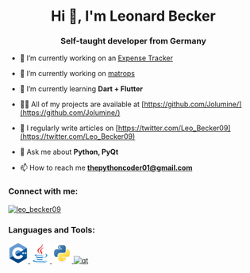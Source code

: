 <h1 align="center">Hi 👋, I'm Leonard Becker</h1>
<h3 align="center">Self-taught developer from Germany</h3>

- 🔭 I’m currently working on an [Expense Tracker](https://github.com/Jolumine/exptrk)

- 🔭 I’m currently working on [matrops](https://github.com/Jolumine/matrops)

- 🌱 I’m currently learning **Dart + Flutter**

- 👨‍💻 All of my projects are available at [https://github.com/Jolumine/](https://github.com/Jolumine/)

- 📝 I regularly write articles on [https://twitter.com/Leo_Becker09](https://twitter.com/Leo_Becker09)

- 💬 Ask me about **Python, PyQt**

- 📫 How to reach me **thepythoncoder01@gmail.com**

<h3 align="left">Connect with me:</h3>
<p align="left">
<a href="https://twitter.com/leo_becker09" target="blank"><img align="center" src="https://raw.githubusercontent.com/rahuldkjain/github-profile-readme-generator/master/src/images/icons/Social/twitter.svg" alt="leo_becker09" height="30" width="40" /></a>
</p>

<h3 align="left">Languages and Tools:</h3>
<p align="left"> <a href="https://www.w3schools.com/cpp/" target="_blank" rel="noreferrer"> <img src="https://raw.githubusercontent.com/devicons/devicon/master/icons/cplusplus/cplusplus-original.svg" alt="cplusplus" width="40" height="40"/> </a> <a href="https://www.java.com" target="_blank" rel="noreferrer"> <img src="https://raw.githubusercontent.com/devicons/devicon/master/icons/java/java-original.svg" alt="java" width="40" height="40"/> </a> <a href="https://www.python.org" target="_blank" rel="noreferrer"> <img src="https://raw.githubusercontent.com/devicons/devicon/master/icons/python/python-original.svg" alt="python" width="40" height="40"/> </a> <a href="https://www.qt.io/" target="_blank" rel="noreferrer"> <img src="https://upload.wikimedia.org/wikipedia/commons/0/0b/Qt_logo_2016.svg" alt="qt" width="40" height="40"/> </a> </p>

